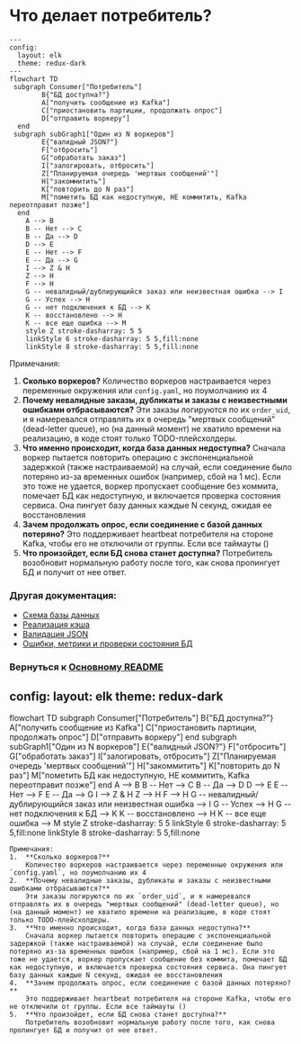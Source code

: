 # Что делает потребитель?

```mermaid
---
config:
  layout: elk
  theme: redux-dark
---
flowchart TD
 subgraph Consumer["Потребитель"]
        B{"БД доступна?"}
        A["получить сообщение из Kafka"]
        C["приостановить партиции, продолжать опрос"]
        D["отправить воркеру"]
  end
 subgraph subGraph1["Один из N воркеров"]
        E{"валидный JSON?"}
        F["отбросить"]
        G["обработать заказ"]
        I["залогировать, отбросить"]
        Z["Планируемая очередь 'мертвых сообщений'"]
        H["закоммитить"]
        K["повторить до N раз"]
        M["пометить БД как недоступную, НЕ коммитить, Kafka переотправит позже"]
  end
    A --> B
    B -- Нет --> C
    B -- Да --> D
    D --> E
    E -- Нет --> F
    E -- Да --> G
    I --> Z & H
    Z --> H
    F --> H
    G -- невалидный/дублирующийся заказ или неизвестная ошибка --> I
    G -- Успех --> H
    G -- нет подключения к БД --> K
    K -- восстановлено --> H
    K -- все еще ошибка --> M
    style Z stroke-dasharray: 5 5
    linkStyle 6 stroke-dasharray: 5 5,fill:none
    linkStyle 8 stroke-dasharray: 5 5,fill:none

```
Примечания:
1.  **Сколько воркеров?**
    Количество воркеров настраивается через переменные окружения или `config.yaml`, но поумолчанию их 4
2.  **Почему невалидные заказы, дубликаты и заказы с неизвестными ошибками отбрасываются?**
    Эти заказы логируются по их `order_uid`, и я намеревался отправлять их в очередь "мертвых сообщений" (dead-letter queue), но (на данный момент) не хватило времени на реализацию, в коде стоят только TODO-плейсхолдеры.
3.  **Что именно происходит, когда база данных недоступна?**
    Сначала воркер пытается повторить операцию с экспоненциальной задержкой (также настраиваемой) на случай, если соединение было потеряно из-за временных ошибок (например, сбой на 1 мс). Если это тоже не удается, воркер пропускает сообщение без коммита, помечает БД как недоступную, и включается проверка состояния сервиса. Она пингует базу данных каждые N секунд, ожидая ее восстановления
4.  **Зачем продолжать опрос, если соединение с базой данных потеряно?**
    Это поддерживает heartbeat потребителя на стороне Kafka, чтобы его не отключили от группы. Если все таймауты ()
5.  **Что произойдет, если БД снова станет доступна?**
    Потребитель возобновит нормальную работу после того, как снова пропингует БД и получит от нее ответ.

### Другая документация:
* [Схема базы данных](database.ru.md)
* [Реализация кэша](cache.ru.md)
* [Валидация JSON](validation.ru.md)
* [Ошибки, метрики и проверки состояния БД](misc.ru.md)

### Вернуться к [Основному README](../../README.ru.md)

config:
  layout: elk
  theme: redux-dark
---
flowchart TD
 subgraph Consumer["Потребитель"]
        B{"БД доступна?"}
        A["получить сообщение из Kafka"]
        C["приостановить партиции, продолжать опрос"]
        D["отправить воркеру"]
  end
 subgraph subGraph1["Один из N воркеров"]
        E{"валидный JSON?"}
        F["отбросить"]
        G["обработать заказ"]
        I["залогировать, отбросить"]
        Z["Планируемая очередь 'мертвых сообщений'"]
        H["закоммитить"]
        K["повторить до N раз"]
        M["пометить БД как недоступную, НЕ коммитить, Kafka переотправит позже"]
  end
    A --> B
    B -- Нет --> C
    B -- Да --> D
    D --> E
    E -- Нет --> F
    E -- Да --> G
    I --> Z & H
    Z --> H
    F --> H
    G -- невалидный/дублирующийся заказ или неизвестная ошибка --> I
    G -- Успех --> H
    G -- нет подключения к БД --> K
    K -- восстановлено --> H
    K -- все еще ошибка --> M
    style Z stroke-dasharray: 5 5
    linkStyle 6 stroke-dasharray: 5 5,fill:none
    linkStyle 8 stroke-dasharray: 5 5,fill:none

```
Примечания:
1.  **Сколько воркеров?**
    Количество воркеров настраивается через переменные окружения или `config.yaml`, но поумолчанию их 4
2.  **Почему невалидные заказы, дубликаты и заказы с неизвестными ошибками отбрасываются?**
    Эти заказы логируются по их `order_uid`, и я намеревался отправлять их в очередь "мертвых сообщений" (dead-letter queue), но (на данный момент) не хватило времени на реализацию, в коде стоят только TODO-плейсхолдеры.
3.  **Что именно происходит, когда база данных недоступна?**
    Сначала воркер пытается повторить операцию с экспоненциальной задержкой (также настраиваемой) на случай, если соединение было потеряно из-за временных ошибок (например, сбой на 1 мс). Если это тоже не удается, воркер пропускает сообщение без коммита, помечает БД как недоступную, и включается проверка состояния сервиса. Она пингует базу данных каждые N секунд, ожидая ее восстановления
4.  **Зачем продолжать опрос, если соединение с базой данных потеряно?**
    Это поддерживает heartbeat потребителя на стороне Kafka, чтобы его не отключили от группы. Если все таймауты ()
5.  **Что произойдет, если БД снова станет доступна?**
    Потребитель возобновит нормальную работу после того, как снова пропингует БД и получит от нее ответ.
